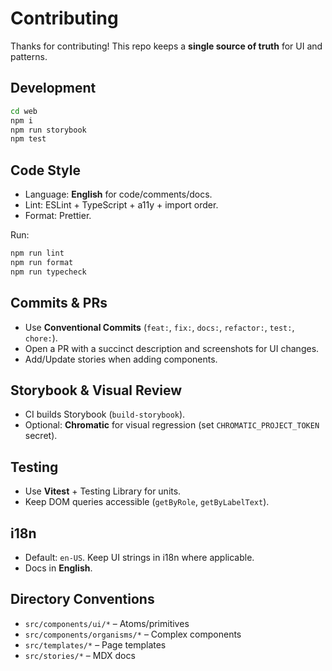 # Contributing

Thanks for contributing! This repo keeps a **single source of truth** for UI and patterns.

## Development

```bash
cd web
npm i
npm run storybook
npm test
```

## Code Style

- Language: **English** for code/comments/docs.
- Lint: ESLint + TypeScript + a11y + import order.
- Format: Prettier.

Run:

```bash
npm run lint
npm run format
npm run typecheck
```

## Commits & PRs

- Use **Conventional Commits** (`feat:`, `fix:`, `docs:`, `refactor:`, `test:`, `chore:`).
- Open a PR with a succinct description and screenshots for UI changes.
- Add/Update stories when adding components.

## Storybook & Visual Review

- CI builds Storybook (`build-storybook`).
- Optional: **Chromatic** for visual regression (set `CHROMATIC_PROJECT_TOKEN` secret).

## Testing

- Use **Vitest** + Testing Library for units.
- Keep DOM queries accessible (`getByRole`, `getByLabelText`).

## i18n

- Default: `en-US`. Keep UI strings in i18n where applicable.
- Docs in **English**.

## Directory Conventions

- `src/components/ui/*` – Atoms/primitives
- `src/components/organisms/*` – Complex components
- `src/templates/*` – Page templates
- `src/stories/*` – MDX docs
